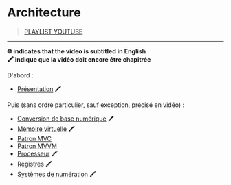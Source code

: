 # Architecture

> [PLAYLIST YOUTUBE](https://www.youtube.com/playlist?list=PLrSOXFDHBtfFrlG51dj8p_zCV994yWahY)

---

**🌐 indicates that the video is subtitled in English**<br>
**🖍 indique que la vidéo doit encore être chapitrée**

D'abord :

+ [Présentation](https://www.youtube.com/watch?v=x4yzYMZ5ZNo) 🖍

Puis (sans ordre particulier, sauf exception, précisé en vidéo) :

+ [Conversion de base numérique](https://www.youtube.com/watch?v=RdBNK43JK5c) 🖍
+ [Mémoire virtuelle](https://www.youtube.com/watch?v=B1wJJNITvkY) 🖍
+ [Patron MVC](https://www.youtube.com/watch?v=NhFTswve-8o)
+ [Patron MVVM](#)
+ [Processeur](https://www.youtube.com/watch?v=2jFBKfXxeZw) 🖍
+ [Registres](https://www.youtube.com/watch?v=met394KmyZ4) 🖍
+ [Systèmes de numération](https://www.youtube.com/watch?v=GEW_PYZEdNU) 🖍
